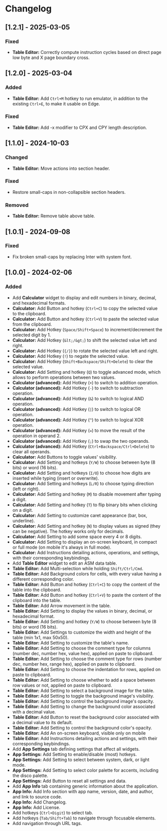 # Changelog

## [1.2.1] - 2025-03-05

### Fixed

- **Table Editor:** Correctly compute instruction cycles based on direct page low byte and X page boundary cross.

## [1.2.0] - 2025-03-04

### Added

- **Table Editor:** Add `Ctrl+M` hotkey to run emulator, in addition to the existing `Ctrl+E`, to make it usable on Edge.

### Fixed

- **Table Editor:** Add -x modifier to CPX and CPY length description.

## [1.1.0] - 2024-10-03

### Changed

- **Table Editor:** Move actions into section header.

### Fixed

- Restore small-caps in non-collapsible section headers.

### Removed

- **Table Editor:** Remove table above table.

## [1.0.1] - 2024-09-08

### Fixed

- Fix broken small-caps by replacing Inter with system font.

## [1.0.0] - 2024-02-06

### Added

- Add **Calculator** widget to display and edit numbers in binary, decimal, and hexadecimal formats.
- **Calculator:** Add Button and hotkey (`Ctrl+C`) to copy the selected value to the clipboard.
- **Calculator:** Add Button and hotkey (`Ctrl+V`) to paste the selected value from the clipboard.
- **Calculator:** Add Hotkey (`Space/Shift+Space`) to increment/decrement the selected digit by 1.
- **Calculator:** Add Hotkey (`&lt;/&gt;`) to shift the selected value left and right.
- **Calculator:** Add Hotkey (`{/}`) to rotate the selected value left and right.
- **Calculator:** Add Hotkey (`!`) to negate the selected value.
- **Calculator:** Add Hotkey (`Shift+Backspace/Shift+Delete`) to clear the selected value.
- **Calculator:** Add Setting and hotkey (`Q`) to toggle advanced mode, which allows to perform operations between two values.
- **Calculator (advanced):** Add Hotkey (`+`) to switch to addition operation.
- **Calculator (advanced):** Add Hotkey (`-`) to switch to subtraction operation.
- **Calculator (advanced):** Add Hotkey (`&`) to switch to logical AND operation.
- **Calculator (advanced):** Add Hotkey (`|`) to switch to logical OR operation.
- **Calculator (advanced):** Add Hotkey (`^`) to switch to logical XOR operation.
- **Calculator (advanced):** Add Hotkey (`=`) to move the result of the operation in operand 2.
- **Calculator (advanced):** Add Hotkey (`;`) to swap the two operands.
- **Calculator (advanced):** Add Hotkey (`Ctrl+Backspace/Ctrl+Delete`) to clear all operands.
- **Calculator:** Add Buttons to toggle values' visibility.
- **Calculator:** Add Setting and hotkeys (`Y/W`) to choose between byte (8 bits) or word (16 bits).
- **Calculator:** Add Setting and hotkeys (`I/O`) to choose how digits are inserted while typing (insert or overwrite).
- **Calculator:** Add Setting and hotkeys (`L/R`) to choose typing direction (left or right).
- **Calculator:** Add Setting and hotkey (`M`) to disable movement after typing a digit.
- **Calculator:** Add Setting and hotkey (`T`) to flip binary bits when clicking on a digit.
- **Calculator:** Add Setting to customize caret appearance (bar, box, underline).
- **Calculator:** Add Setting and hotkey (`N`) to display values as signed (they can be negative). The hotkey works only for decimals.
- **Calculator:** Add Setting to add some space every 4 or 8 digits.
- **Calculator:** Add Setting to display an on-screen keyboard, in compact or full mode (on mobile it's always in full mode).
- **Calculator:** Add Instructions detailing actions, operations, and settings, with their corresponding keybindings.
- Add **Table Editor** widget to edit an ASM data table.
- **Table Editor:** Add Multi-selection while holding `Shift/Ctrl/Cmd`.
- **Table Editor:** Add Background colors for cells, with every value having a different corresponding color.
- **Table Editor:** Add Button and hotkey (`Ctrl+C`) to copy the content of the table into the clipboard.
- **Table Editor:** Add Button and hotkey (`Ctrl+V`) to paste the content of the clipboard into the table.
- **Table Editor:** Add Arrow movement in the table.
- **Table Editor:** Add Setting to display the values in binary, decimal, or hexadecimal format.
- **Table Editor:** Add Setting and hotkey (`Y/W`) to choose between byte (8 bits) or word (16 bits).
- **Table Editor:** Add Settings to customize the width and height of the table (min 1x1, max 50x50).
- **Table Editor:** Add Setting to customize the table's name.
- **Table Editor:** Add Setting to choose the comment type for columns (number dec, number hex, value hex), applied on paste to clipboard.
- **Table Editor:** Add Setting to choose the comment type for rows (number dec, number hex, range hex), applied on paste to clipboard.
- **Table Editor:** Add Setting to choose the indentation for rows, applied on paste to clipboard.
- **Table Editor:** Add Setting to choose whether to add a space between row values or not, applied on paste to clipboard.
- **Table Editor:** Add Setting to select a background image for the table.
- **Table Editor:** Add Setting to toggle the background image's visibility.
- **Table Editor:** Add Setting to control the background image's opacity.
- **Table Editor:** Add Setting to change the background color associated with a decimal value.
- **Table Editor:** Add Button to reset the background color associated with a decimal value to its default.
- **Table Editor:** Add Setting to control the background color's opacity.
- **Table Editor:** Add An on-screen keyboard, visible only on mobile
- **Table Editor:** Add Instructions detailing actions and settings, with their corresponding keybindings.
- Add **App Settings** tab defining settings that affect all widgets.
- **App Settings:** Add Setting to enable/disable (most) hotkeys.
- **App Settings:** Add Setting to select between system, dark, or light mode.
- **App Settings:** Add Setting to select color palette for accents, including the disco palette.
- **App Settings:** Add Button to reset all settings and data.
- Add **App Info** tab containing generic information about the application.
- **App Info:** Add Info section with app name, version, date, and author, and link to source code.
- **App Info:** Add Changelog.
- **App Info:** Add License.
- Add hotkeys (`Ctrl+Digit`) to select tab.
- Add hotkeys (`Tab/Shift+Tab`) to navigate through focusable elements.
- Add navigation through URL tags.
